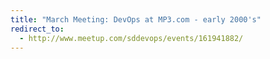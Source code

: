 ```yaml
---
title: "March Meeting: DevOps at MP3.com - early 2000's"
redirect_to:
  - http://www.meetup.com/sddevops/events/161941882/
---
```

